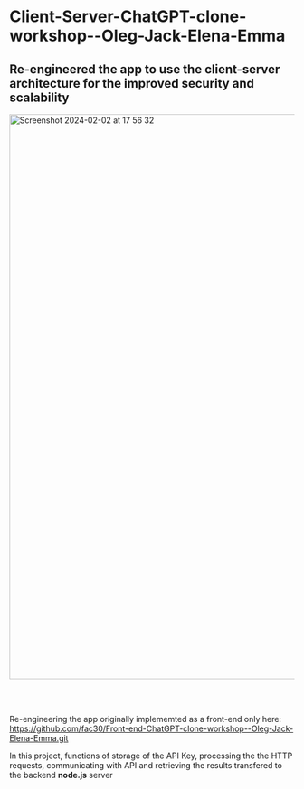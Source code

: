 # Client-Server-ChatGPT-clone-workshop--Oleg-Jack-Elena-Emma

## Re-engineered the app to use the client-server architecture for the improved security and scalability

<img width="1000" alt="Screenshot 2024-02-02 at 17 56 32" src="https://github.com/fac30/Client-Server-ChatGPT-clone-workshop--Oleg-Jack-Elena-Emma/assets/113034133/9fa2f5cf-b99f-49f9-a657-8fddc03b6a9a">

<br><br>

Re-engineering the app originally implememted as a front-end only here: https://github.com/fac30/Front-end-ChatGPT-clone-workshop--Oleg-Jack-Elena-Emma.git

In this project, functions of storage of the API Key, processing the the HTTP requests,  communicating with API and retrieving the results transfered to the backend **node.js** server
